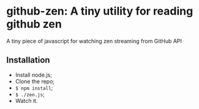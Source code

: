 # github-zen: A tiny utility for reading github zen
A tiny piece of javascript for watching zen streaming from GitHub API

## Installation

- Install node.js;
- Clone the repo;
- ```$ npm install```;
- ```$ ./zen.js```; 
- Watch it.
